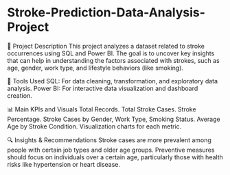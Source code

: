 # Stroke-Prediction-Data-Analysis-Project

📌 Project Description
This project analyzes a dataset related to stroke occurrences using SQL and Power BI. The goal is to uncover key insights that can help in understanding the factors associated with strokes, such as age, gender, work type, and lifestyle behaviors (like smoking).

🧰 Tools Used
SQL: For data cleaning, transformation, and exploratory data analysis.
Power BI: For interactive data visualization and dashboard creation.

📊 Main KPIs and Visuals
Total Records.
Total Stroke Cases.
Stroke Percentage.
Stroke Cases by Gender, Work Type, Smoking Status.
Average Age by Stroke Condition.
Visualization charts for each metric.

🔍 Insights & Recommendations
Stroke cases are more prevalent among people with certain job types and older age groups.
Preventive measures should focus on individuals over a certain age, particularly those with health risks like hypertension or heart disease.
